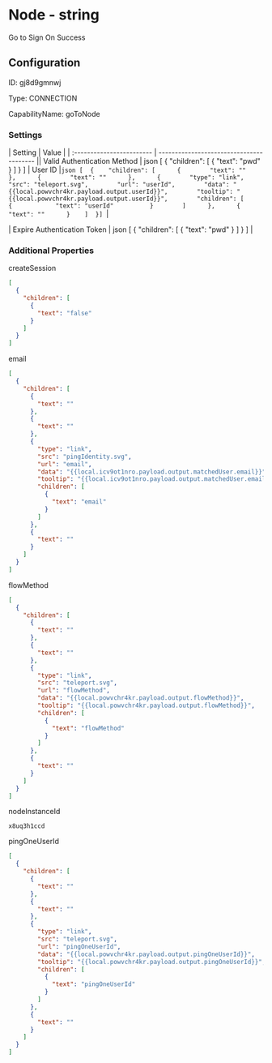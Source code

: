 # Node - string 
Go to Sign On Success
## Configuration
ID:  gj8d9gmnwj

Type: CONNECTION 

CapabilityName: goToNode

### Settings
| Setting | Value  |
| :------------------------ | ---------------------------------------- || Valid Authentication Method | json 
[
  {
    "children": [
      {
        "text": "pwd"
      }
    ]
  }
]
| User ID |```json [  {    "children": [      {        "text": ""      },      {        "text": ""      },      {        "type": "link",        "src": "teleport.svg",        "url": "userId",        "data": "{{local.powvchr4kr.payload.output.userId}}",        "tooltip": "{{local.powvchr4kr.payload.output.userId}}",        "children": [          {            "text": "userId"          }        ]      },      {        "text": ""      }    ]  }] ```| 

| Expire Authentication Token | json 
[
  {
    "children": [
      {
        "text": "pwd"
      }
    ]
  }
] |





### Additional Properties
createSession
```json 
[
  {
    "children": [
      {
        "text": "false"
      }
    ]
  }
]
```


email
```json 
[
  {
    "children": [
      {
        "text": ""
      },
      {
        "text": ""
      },
      {
        "type": "link",
        "src": "pingIdentity.svg",
        "url": "email",
        "data": "{{local.icv9ot1nro.payload.output.matchedUser.email}}",
        "tooltip": "{{local.icv9ot1nro.payload.output.matchedUser.email}}",
        "children": [
          {
            "text": "email"
          }
        ]
      },
      {
        "text": ""
      }
    ]
  }
]
```


flowMethod
```json 
[
  {
    "children": [
      {
        "text": ""
      },
      {
        "text": ""
      },
      {
        "type": "link",
        "src": "teleport.svg",
        "url": "flowMethod",
        "data": "{{local.powvchr4kr.payload.output.flowMethod}}",
        "tooltip": "{{local.powvchr4kr.payload.output.flowMethod}}",
        "children": [
          {
            "text": "flowMethod"
          }
        ]
      },
      {
        "text": ""
      }
    ]
  }
]
```


nodeInstanceId
```string 
x8uq3h1ccd
```


pingOneUserId
```json 
[
  {
    "children": [
      {
        "text": ""
      },
      {
        "text": ""
      },
      {
        "type": "link",
        "src": "teleport.svg",
        "url": "pingOneUserId",
        "data": "{{local.powvchr4kr.payload.output.pingOneUserId}}",
        "tooltip": "{{local.powvchr4kr.payload.output.pingOneUserId}}",
        "children": [
          {
            "text": "pingOneUserId"
          }
        ]
      },
      {
        "text": ""
      }
    ]
  }
]
```




